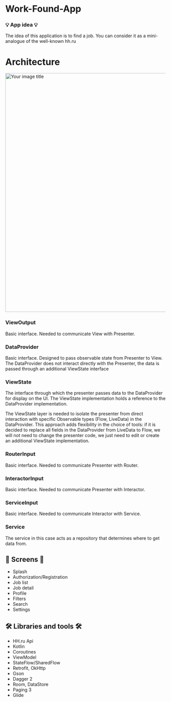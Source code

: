 # Work-Found-App

### 💡 App idea 💡
The idea of this application is to find a job. You can consider it as a mini-analogue of the well-known hh.ru

##

# Architecture
<img src="https://github.com/Mr-Ratatu/Work-Found-App/blob/AN-02_work_list_screen/images/architecture.png" alt="Your image title" width="750"/>

### ViewOutput
Basic interface. Needed to communicate View with Presenter.

### DataProvider
Basic interface.
Designed to pass observable state from Presenter to View. The DataProvider does not interact directly with the Presenter, the data is passed through an additional ViewState interface

### ViewState
The interface through which the presenter passes data to the DataProvider for display on the UI.
The ViewState implementation holds a reference to the DataProvider implementation.

The ViewState layer is needed to isolate the presenter from direct interaction with specific Observable types (Flow, LiveData) in the DataProvider.
This approach adds flexibility in the choice of tools: if it is decided to replace all fields in the DataProvider from LiveData to Flow, we will not need to change the presenter code, we just need to edit or create an additional ViewState implementation.

### RouterInput
Basic interface. Needed to communicate Presenter with Router.

### InteractorInput
Basic interface. Needed to communicate Presenter with Interactor.

### ServiceInput
Basic interface. Needed to communicate Interactor with Service.

### Service
The service in this case acts as a repository that determines where to get data from.

##

## 📱 Screens 📱

* Splash
* Authorization/Registration
* Job list
* Job detail
* Profile
* Filters
* Search
* Settings

##

##  🛠 Libraries and tools 🛠

* HH.ru Api
* Kotlin
* Coroutines
* ViewModel
* StateFlow/SharedFlow
* Retrofit, OkHttp
* Gson
* Dagger 2
* Room, DataStore
* Paging 3
* Glide

